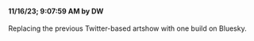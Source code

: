 #### 11/16/23; 9:07:59 AM by DW

Replacing the previous Twitter-based artshow with one build on Bluesky. 

